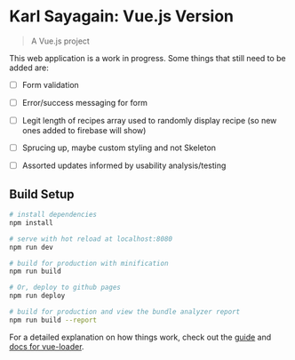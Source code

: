 # Karl Sayagain: Vue.js Version

> A Vue.js project

This web application is a work in progress. Some things that still need to be added are:
- [ ] Form validation
- [ ] Error/success messaging for form
- [ ] Legit length of recipes array used to randomly display recipe (so new ones added to firebase will show)
- [ ] Sprucing up, maybe custom styling and not Skeleton
- [ ] Assorted updates informed by usability analysis/testing


## Build Setup

``` bash
# install dependencies
npm install

# serve with hot reload at localhost:8080
npm run dev

# build for production with minification
npm run build

# Or, deploy to github pages
npm run deploy

# build for production and view the bundle analyzer report
npm run build --report
```

For a detailed explanation on how things work, check out the [guide](http://vuejs-templates.github.io/webpack/) and [docs for vue-loader](http://vuejs.github.io/vue-loader).
